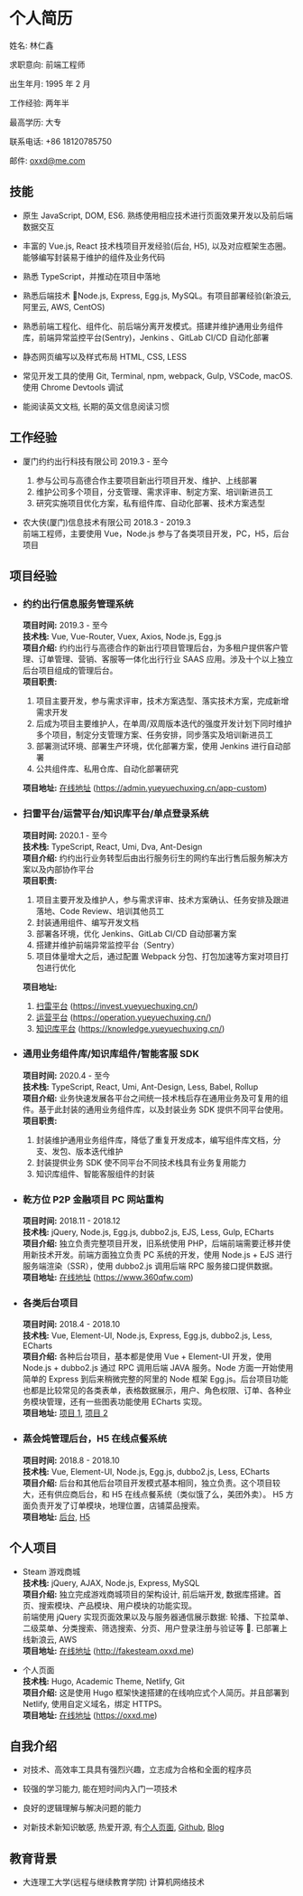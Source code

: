 # 个人简历

姓名: 林仁鑫

求职意向: 前端工程师

出生年月: 1995 年 2 月

工作经验: 两年半

最高学历: 大专

联系电话: +86 18120785750

邮件: oxxd@me.com

## 技能

- 原生 JavaScript, DOM, ES6. 熟练使用相应技术进行页面效果开发以及前后端数据交互

- 丰富的 Vue.js, React 技术栈项目开发经验(后台, H5), 以及对应框架生态圈。 能够编写封装易于维护的组件及业务代码

- 熟悉 TypeScript，并推动在项目中落地

- 熟悉后端技术 Node.js, Express, Egg.js, MySQL。有项目部署经验(新浪云, 阿里云, AWS, CentOS)

- 熟悉前端工程化、组件化、前后端分离开发模式。搭建并维护通用业务组件库，前端异常监控平台(Sentry)，Jenkins 、GitLab CI/CD 自动化部署

- 静态网页编写以及样式布局 HTML, CSS, LESS

- 常见开发工具的使用 Git, Terminal, npm, webpack, Gulp, VSCode, macOS. 使用 Chrome Devtools 调试

- 能阅读英文文档, 长期的英文信息阅读习惯

## 工作经验

- 厦门约约出行科技有限公司 2019.3 - 至今
  1. 参与公司与高德合作主要项目新出行项目开发、维护、上线部署
  2. 维护公司多个项目，分支管理、需求评审、制定方案、培训新进员工
  3. 研究实施项目优化方案，私有组件库、自动化部署、技术方案选型

- 农大侠(厦门)信息技术有限公司 2018.3 - 2019.3  
  前端工程师，主要使用 Vue，Node.js 参与了各类项目开发，PC，H5，后台项目

## 项目经验

- ### 约约出行信息服务管理系统  
  **项目时间:** 2019.3 - 至今  
  **技术栈:** Vue, Vue-Router, Vuex, Axios, Node.js, Egg.js  
  **项目介绍:** 约约出行与高德合作的新出行项目管理后台，为多租户提供客户管理、订单管理、营销、客服等一体化出行行业 SAAS 应用。涉及十个以上独立后台项目组成的管理后台。  
  **项目职责:**  
  
  1. 项目主要开发，参与需求评审，技术方案选型、落实技术方案，完成新增需求开发
  2. 后成为项目主要维护人，在单周/双周版本迭代的强度开发计划下同时维护多个项目，制定分支管理方案、任务安排，同步落实及培训新进员工
  3. 部署测试环境、部署生产环境，优化部署方案，使用 Jenkins 进行自动部署
  4. 公共组件库、私用仓库、自动化部署研究  

  **项目地址:** [在线地址](https://admin.yueyuechuxing.cn/app-custom) (https://admin.yueyuechuxing.cn/app-custom)

- ### 扫雷平台/运营平台/知识库平台/单点登录系统  
  **项目时间:** 2020.1 - 至今  
  **技术栈:** TypeScript, React, Umi, Dva, Ant-Design  
  **项目介绍:** 约约出行业务转型后由出行服务衍生的网约车出行售后服务解决方案以及内部协作平台  
  **项目职责:**  
  
  1. 项目主要开发及维护人，参与需求评审、技术方案确认、任务安排及跟进落地、Code Review、培训其他员工
  2. 封装通用组件、编写开发文档
  3. 部署各环境，优化 Jenkins、GitLab CI/CD 自动部署方案
  4. 搭建并维护前端异常监控平台（Sentry）
  5. 项目体量增大之后，通过配置 Webpack 分包、打包加速等方案对项目打包进行优化  
  
  **项目地址:**
  
  1. [扫雷平台](https://invest.yueyuechuxing.cn/) (https://invest.yueyuechuxing.cn/)  
  2. [运营平台](https://operation.yueyuechuxing.cn/) (https://operation.yueyuechuxing.cn/)  
  3. [知识库平台](https://knowledge.yueyuechuxing.cn/) (https://knowledge.yueyuechuxing.cn/)  

- ### 通用业务组件库/知识库组件/智能客服 SDK  
  **项目时间:** 2020.4 - 至今  
  **技术栈:** TypeScript, React, Umi, Ant-Design, Less, Babel, Rollup  
  **项目介绍:** 业务快速发展各平台之间统一技术栈后存在通用业务及可复用的组件。基于此封装的通用业务组件库，以及封装业务 SDK 提供不同平台使用。  
  **项目职责:**  
  
  1. 封装维护通用业务组件库，降低了重复开发成本，编写组件库文档，分支、发包、版本迭代维护
  2. 封装提供业务 SDK 使不同平台不同技术栈具有业务复用能力
  3. 知识库组件、智能客服组件的封装

- ### 乾方位 P2P 金融项目 PC 网站重构  
  **项目时间:** 2018.11 - 2018.12  
  **技术栈:** jQuery, Node.js, Egg.js, dubbo2.js, EJS, Less, Gulp, ECharts  
  **项目介绍:** 独立负责完整项目开发，旧系统使用 PHP，后端前端需要迁移并使用新技术开发。前端方面独立负责 PC 系统的开发，使用 Node.js + EJS 进行服务端渲染（SSR），使用 dubbo2.js 调用后端 RPC 服务接口提供数据。  
  **项目地址:** [在线地址](https://www.360qfw.com) (https://www.360qfw.com)  

- ### 各类后台项目  
  **项目时间:** 2018.4 - 2018.10  
  **技术栈:** Vue, Element-UI, Node.js, Express, Egg.js, dubbo2.js, Less, ECharts  
  **项目介绍:** 各种后台项目，基本都是使用 Vue + Element-UI 开发，使用 Node.js + dubbo2.js 通过 RPC 调用后端 JAVA 服务。Node 方面一开始使用简单的 Express 到后来稍微完整的阿里的 Node 框架 Egg.js。后台项目功能也都是比较常见的各类表单，表格数据展示，用户、角色权限、订单、各种业务模块管理，还有一些图表功能使用 ECharts 实现。  
  **项目地址:** [项目 1](http://admin.ops.1fendb.com), [项目 2](http://booking.meg-star.com:8880/mocao-ops/)  

- ### 蒸会炖管理后台，H5 在线点餐系统  
  **项目时间:** 2018.8 - 2018.10  
  **技术栈:** Vue, Element-UI, Node.js, Egg.js, dubbo2.js, Less, ECharts  
  **项目介绍:** 后台和其他后台项目开发模式基本相同，独立负责。这个项目较大，还有供应商后台，和 H5 在线点餐系统（类似饿了么，美团外卖）。 H5 方面负责开发了订单模块，地理位置，店铺菜品搜索。  
  **项目地址:** [后台](http://admin.ops.1fendb.com), [H5](http://h5.1fendb.com)  

## 个人项目

- Steam 游戏商城  
  **技术栈:** jQuery, AJAX, Node.js, Express, MySQL  
  **项目介绍:** 独立完成游戏商城项目的架构设计, 前后端开发, 数据库搭建。首页、搜索模块、产品模块、用户模块的功能实现。  
  前端使用 jQuery 实现页面效果以及与服务器通信展示数据: 轮播、下拉菜单、二级菜单、分类搜索、筛选搜索、分页、用户登录注册与验证等 . 已部署上线新浪云, AWS  
  **项目地址:** [在线地址](http://fakesteam.oxxd.me) (http://fakesteam.oxxd.me)

<!-- - 响应式企业主站  
  **技术栈:** Bootstrap, jQuery  
  **项目介绍:** 使用 Bootstrap 开发的适应不同界面的响应式企业主页。使用 Bootstrap 栅格系统 (Grid) 布局和媒体查询, 使用 jQuery 和 CSS animation 实现简单动画效果:滚动加载, 卡片展示, 拖动效果等  
  **项目地址:** [在线演示](http://bigcanyon.work) (http://bigcanyon.work) -->

- 个人页面  
  **技术栈:** Hugo, Academic Theme, Netlify, Git  
  **项目介绍:** 这是使用 Hugo 框架快速搭建的在线响应式个人简历。并且部署到 Netlify, 使用自定义域名，绑定 HTTPS。  
  **项目地址:** [在线地址](https://oxxd.me) (https://oxxd.me)

<!-- - React 音乐播放器
  **技术栈:** React, React Router, webpack, webpack-dev-server, jPlayer
  **项目介绍:** 参考课程使用 React 实现的网页音乐播放器。
  使用 React 编写, React Router 实现页面跳转, Pubsub 管理事件。使用 webpack 打包资源文件， react-hot-loader 和 HMR 热加载进行开发。使用 jPlayer 控制音乐播放状态, Less 进行样式布局
  **项目地址:** [在线演示](https://oxxd.github.io/react-music-player/) (https://oxxd.github.io/react-music-player/) -->

## 自我介绍

- 对技术、高效率工具具有强烈兴趣，立志成为合格和全面的程序员

- 较强的学习能力, 能在短时间内入门一项技术

- 良好的逻辑理解与解决问题的能力

- 对新技术新知识敏感, 热爱开源, 有[个人页面](https://oxxd.me), [Github](https://github.com/OXXD), [Blog](http://blog.oxxd.me)

## 教育背景

- 大连理工大学(远程与继续教育学院) 计算机网络技术
